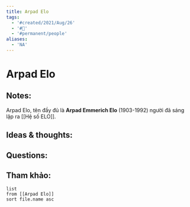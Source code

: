 ```yaml
---
title: Arpad Elo
tags:
  - '#created/2021/Aug/26'
  - '#🥜'
  - '#permanent/people'
aliases:
  - 'NA'
---
```

# Arpad Elo

## Notes:
Arpad Elo, tên đầy đủ là **Arpad Emmerich Elo** (1903-1992) người đã sáng lập ra [[Hệ số ELO]]. 

## Ideas & thoughts:

## Questions:


## Tham khảo:
```dataview
list
from [[Arpad Elo]]
sort file.name asc
```